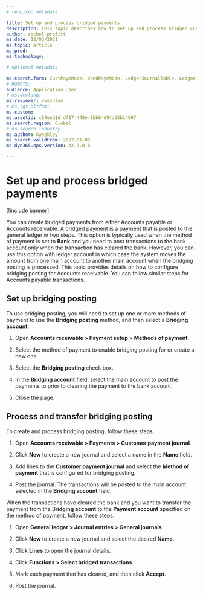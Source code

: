 ```yaml
---
# required metadata

title: Set up and process bridged payments
description: This topic describes how to set up and process bridged customer payments. A bridged payment is a payment that is posted to the general ledger in two steps.
author: rachel-profitt
ms.date: 12/03/2021
ms.topic: article
ms.prod: 
ms.technology: 

# optional metadata

ms.search.form: CustPaymMode, VendPaymMode, LedgerJournalTable, LedgerJournalTransCustPaym, LedgerJournalTransVendPaym, LedgerJournalTransDaily
# ROBOTS: 
audience: Application User
# ms.devlang: 
ms.reviewer: roschlom
# ms.tgt_pltfrm: 
ms.custom: 
ms.assetid: c64eed1d-df17-448e-8bb6-d94d63b14607
ms.search.region: Global
# ms.search.industry: 
ms.author: kweekley
ms.search.validFrom: 2022-01-03
ms.dyn365.ops.version: AX 7.0.0

---
```


# Set up and process bridged payments

[!include [banner](../includes/banner.md)]

You can create bridged payments from either Accounts payable or Accounts receivable. A bridged payment is a payment that is posted to the general ledger in two steps. This option is typically used when the method of payment is set to **Bank** and you need to post transactions to the bank account only when the transaction has cleared the bank. However, you can use this option with ledger account in which case the system moves the amount from one main account to another main account when the bridging posting is processed. This topic provides details on how to configure bridging posting for Accounts receivable. You can follow similar steps for Accounts payable transactions.

## Set up bridging posting

To use bridging posting, you will need to set up one or more methods of payment to use the **Bridging posting** method, and then select a **Bridging account**.

1.  Open **Accounts receivable &gt; Payment setup &gt; Methods of payment**.

2.  Select the method of payment to enable bridging posting for or create a new one.

3.  Select the **Bridging posting** check box.

4.  In the **Bridging account** field, select the main account to post the payments to prior to clearing the payment to the bank account.

5.  Close the page.

## Process and transfer bridging posting

To create and process bridging posting, follow these steps.

1.  Open **Accounts receivable &gt; Payments &gt; Customer payment journal**.

2.  Click **New** to create a new journal and select a name in the **Name** field.

3.  Add lines to the **Customer payment journal** and select the **Method of payment** that is configured for bridging posting.

4.  Post the journal. The transactions will be posted to the main account selected in the **Bridging account** field.

When the transactions have cleared the bank and you want to transfer the payment from the Br**idging account** to the **Payment account** specified on the method of payment, follow these steps.

1.  Open **General ledger &gt; Journal entries &gt; General journals**.

2.  Click **New** to create a new journal and select the desired **Name**.

3.  Click **Lines** to open the journal details.

4.  Click **Functions &gt; Select bridged transactions**.

5.  Mark each payment that has cleared, and then click **Accept**.

6.  Post the journal.
